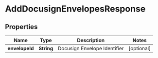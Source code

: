 

# AddDocusignEnvelopesResponse


## Properties

| Name | Type | Description | Notes |
|------------ | ------------- | ------------- | -------------|
|**envelopeId** | **String** | Docusign Envelope Identifier |  [optional] |



